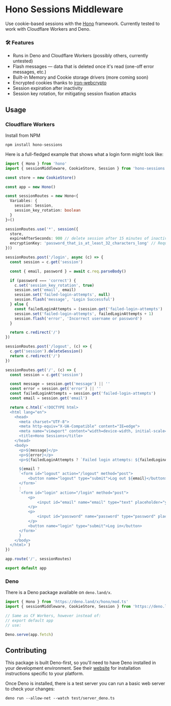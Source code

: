 # Hono Sessions Middleware
Use cookie-based sessions with the [Hono](https://hono.dev/) framework. Currently tested to work with Cloudflare Workers and Deno.

### 🛠️ Features
- Runs in Deno and Cloudflare Workers (possibly others, currently untested)
- Flash messages — data that is deleted once it's read (one-off error messages, etc.)
- Built-in Memory and Cookie storage drivers (more coming soon)
- Encrypted cookies thanks to [iron-webcrypto](https://github.com/brc-dd/iron-webcrypto)
- Session expiration after inactivity
- Session key rotation, for mitigating session fixation attacks

## Usage

### Cloudflare Workers

Install from NPM
```
npm install hono-sessions
```

Here is a full-fledged example that shows what a login form might look like:

```ts
import { Hono } from 'hono'
import { sessionMiddleware, CookieStore, Session } from 'hono-sessions'

const store = new CookieStore()

const app = new Hono()

const sessionRoutes = new Hono<{
  Variables: {
    session: Session,
    session_key_rotation: boolean
  }
}>()

sessionRoutes.use('*', session({
  store,
  expireAfterSeconds: 900 // delete session after 15 minutes of inactivity
  encryptionKey: 'password_that_is_at_least_32_characters_long' // Required while using CookieStore. Please use a secure, un-guessable password!
}))

sessionRoutes.post('/login', async (c) => {
  const session = c.get('session')

  const { email, password } = await c.req.parseBody()

  if (password === 'correct') {
    c.set('session_key_rotation', true)
    session.set('email', email)
    session.set('failed-login-attempts', null)
    session.flash('message', 'Login Successful')
  } else {
    const failedLoginAttempts = (session.get('failed-login-attempts') || 0) as number
    session.set('failed-login-attempts', failedLoginAttempts + 1)
    session.flash('error', 'Incorrect username or password')
  }

  return c.redirect('/')
})

sessionRoutes.post('/logout', (c) => {
  c.get('session').deleteSession()
  return c.redirect('/')
})

sessionRoutes.get('/', (c) => {
  const session = c.get('session')

  const message = session.get('message') || ''
  const error = session.get('error') || ''
  const failedLoginAttempts = session.get('failed-login-attempts')
  const email = session.get('email')

  return c.html(`<!DOCTYPE html>
  <html lang="en">
    <head>
      <meta charset="UTF-8">
      <meta http-equiv="X-UA-Compatible" content="IE=edge">
      <meta name="viewport" content="width=device-width, initial-scale=1.0">
      <title>Hono Sessions</title>
    </head>
    <body>
      <p>${message}</p>
      <p>${error}</p>
      <p>${failedLoginAttempts ? `Failed login attempts: ${failedLoginAttempts}` : ''}</p>

      ${email ? 
      `<form id="logout" action="/logout" method="post">
          <button name="logout" type="submit">Log out ${email}</button>
      </form>`
      : 
      `<form id="login" action="/login" method="post">
          <p>
              <input id="email" name="email" type="text" placeholder="you@email.com">
          </p>
          <p>
              <input id="password" name="password" type="password" placeholder="password">
          </p>
          <button name="login" type="submit">Log in</button>
      </form>` 
      }
    </body>
  </html>`)
})

app.route('/', sessionRoutes)

export default app
```

### Deno

There is a Deno package available on `deno.land/x`.

```ts
import { Hono } from 'https://deno.land/x/hono/mod.ts'
import { sessionMiddleware, CookieStore, Session } from 'https://deno.land/x/hono_sessions/mod.ts'

// Same as CF Workers, however instead of:
// export default app
// use:

Deno.serve(app.fetch)
```

## Contributing

This package is built Deno-first, so you'll need to have Deno installed in your development environment. See their [website](https://deno.com/) for installation instructions specific to your platform.

Once Deno is installed, there is a test server you can run a basic web server to check your changes:

```
deno run --allow-net --watch test/server_deno.ts
```